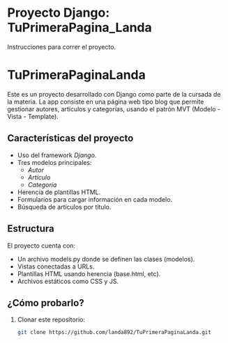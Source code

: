 # Proyecto Django: TuPrimeraPagina_Landa

Instrucciones para correr el proyecto.
# TuPrimeraPaginaLanda

Este es un proyecto desarrollado con Django como parte de la cursada de la materia. La app consiste en una página web tipo blog que permite gestionar autores, artículos y categorías, usando el patrón MVT (Modelo - Vista - Template).

## Características del proyecto

- Uso del framework *Django*.
- Tres modelos principales:
  - *Autor*
  - *Artículo*
  - *Categoría*
- Herencia de plantillas HTML.
- Formularios para cargar información en cada modelo.
- Búsqueda de artículos por título.

## Estructura

El proyecto cuenta con:

- Un archivo models.py donde se definen las clases (modelos).
- Vistas conectadas a URLs.
- Plantillas HTML usando herencia (base.html, etc).
- Archivos estáticos como CSS y JS.

## ¿Cómo probarlo?

1. Clonar este repositorio:

   ```bash
   git clone https://github.com/landa892/TuPrimeraPaginaLanda.git
